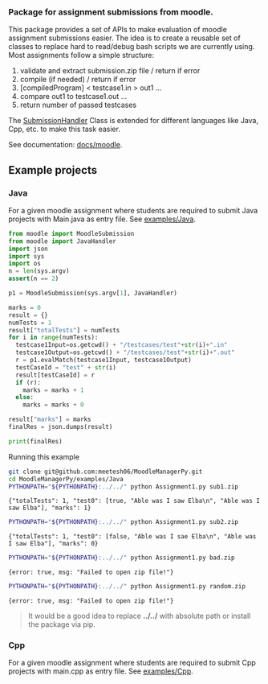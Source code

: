 ### Package for assignment submissions from moodle.

This package provides a set of APIs to make evaluation of moodle assignment submissions easier.
The idea is to create a reusable set of classes to replace hard to read/debug bash scripts we are currently using.
Most assignments follow a simple structure:

1. validate and extract submission.zip file / return if error
2. compile (if needed) / return if error
3. \[compiledProgram\] < testcase1.in > out1
...
4. compare out1 to testcase1.out
...
5. return number of passed testcases

The [SubmissionHandler](./doc/moodle/handlers.html) Class is extended for different languages like Java, Cpp, etc. to make this task easier.

See documentation: [docs/moodle](./doc/moodle/index.html).


## Example projects
### Java
For a given moodle assignment where students are required to submit Java projects with Main.java as entry file.
See [examples/Java](./examples/Java).

```python
from moodle import MoodleSubmission
from moodle import JavaHandler
import json
import sys
import os
n = len(sys.argv)
assert(n == 2)

p1 = MoodleSubmission(sys.argv[1], JavaHandler)

marks = 0
result = {}
numTests = 1
result["totalTests"] = numTests
for i in range(numTests):
  testcase1Input=os.getcwd() + "/testcases/test"+str(i)+".in"
  testcase1Output=os.getcwd() + "/testcases/test"+str(i)+".out"
  r = p1.evalMatch(testcase1Input, testcase1Output)
  testCaseId = "test" + str(i)
  result[testCaseId] = r
  if (r):
    marks = marks + 1
  else:
    marks = marks + 0

result["marks"] = marks
finalRes = json.dumps(result)

print(finalRes)
```

Running this example

```bash
git clone git@github.com:meetesh06/MoodleManagerPy.git
cd MoodleManagerPy/examples/Java
PYTHONPATH="${PYTHONPATH}:../../" python Assignment1.py sub1.zip
```

```
{"totalTests": 1, "test0": [true, "Able was I saw Elba\n", "Able was I saw Elba"], "marks": 1}
```

```bash
PYTHONPATH="${PYTHONPATH}:../../" python Assignment1.py sub2.zip
```

```
{"totalTests": 1, "test0": [false, "Able was I sae Elba\n", "Able was I saw Elba"], "marks": 0}
```

```bash
PYTHONPATH="${PYTHONPATH}:../../" python Assignment1.py bad.zip
```

```
{error: true, msg: "Failed to open zip file!"}
```

```bash
PYTHONPATH="${PYTHONPATH}:../../" python Assignment1.py random.zip
```

```
{error: true, msg: "Failed to open zip file!"}
```

> It would be a good idea to replace **../../** with absolute path or install the package via pip.

### Cpp
For a given moodle assignment where students are required to submit Cpp projects with main.cpp as entry file.
See [examples/Cpp](./examples/Cpp).

